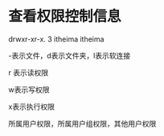 # 查看权限控制信息

drwxr-xr-x. 3 itheima itheima 

-表示文件，d表示文件夹，l表示软连接

r 表示读权限

w表示写权限

x表示执行权限

所属用户权限，所属用户组权限，其他用户权限

